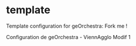 template
========

Template configuration for geOrchestra: Fork me !

Configuration de geOrchestra - ViennAgglo
Modif 1
